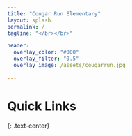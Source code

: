 ```yaml
---
title: "Cougar Run Elementary"
layout: splash
permalink: /
tagline: "</br></br>"

header:
  overlay_color: "#000"
  overlay_filter: "0.5"
  overlay_image: /assets/cougarrun.jpg
  
---
```

# Quick Links
{: .text-center}
